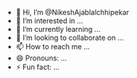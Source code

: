 - 👋 Hi, I’m @NikeshAjablalchhipekar
- 👀 I’m interested in ...
- 🌱 I’m currently learning ...
- 💞️ I’m looking to collaborate on ...
- 📫 How to reach me ...
- 😄 Pronouns: ...
- ⚡ Fun fact: ...

<!---
NikeshAjablalchhipekar/NikeshAjablalchhipekar is a ✨ special ✨ repository because its `README.md` (this file) appears on your GitHub profile.
You can click the Preview link to take a look at your changes.
--->

